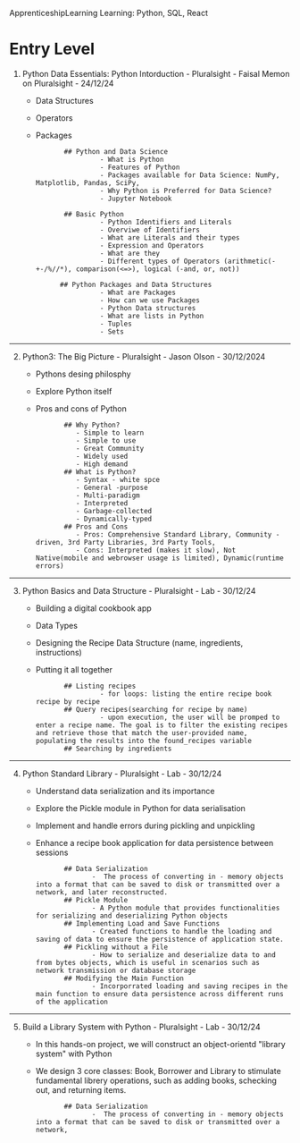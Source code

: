 ApprenticeshipLearning
Learning: Python, SQL, React

# Entry Level

1.  Python Data Essentials: Python Intorduction - Pluralsight - Faisal Memon on Pluralsight - 24/12/24

    - Data Structures
    - Operators
    - Packages

                 ## Python and Data Science
                          - What is Python
                          - Features of Python
                          - Packages available for Data Science: NumPy, Matplotlib, Pandas, SciPy,
                          - Why Python is Preferred for Data Science?
                          - Jupyter Notebook

                 ## Basic Python
                          - Python Identifiers and Literals
                          - Overviwe of Identifiers
                          - What are Literals and their types
                          - Expression and Operators
                          - What are they
                          - Different types of Operators (arithmetic(-+-/%//*), comparison(<=>), logical (-and, or, not))

                ## Python Packages and Data Structures
                          - What are Packages
                          - How can we use Packages
                          - Python Data structures
                          - What are lists in Python
                          - Tuples
                          - Sets

---

2.  Python3: The Big Picture - Pluralsight - Jason Olson - 30/12/2024

    - Pythons desing philosphy
    - Explore Python itself
    - Pros and cons of Python

                 ## Why Python?
                    - Simple to learn
                    - Simple to use
                    - Great Community
                    - Widely used
                    - High demand
                 ## What is Python?
                    - Syntax - white spce
                    - General -purpose
                    - Multi-paradigm
                    - Interpreted
                    - Garbage-collected
                    - Dynamically-typed
                 ## Pros and Cons
                    - Pros: Comprehensive Standard Library, Community - driven, 3rd Party Libraries, 3rd Party Tools,
                    - Cons: Interpreted (makes it slow), Not Native(mobile and webrowser usage is limited), Dynamic(runtime errors)

---

3.  Python Basics and Data Structure - Pluralsight - Lab - 30/12/24

    - Building a digital cookbook app
    - Data Types
    - Designing the Recipe Data Structure (name, ingredients, instructions)
    - Putting it all together

                 ## Listing recipes
                          - for loops: listing the entire recipe book recipe by recipe
                 ## Query recipes(searching for recipe by name)
                          - upon execution, the user will be promped to enter a recipe name. The goal is to filter the existing recipes and retrieve those that match the user-provided name, populating the results into the found_recipes variable
                 ## Searching by ingredients

---

4.  Python Standard Library - Pluralsight - Lab - 30/12/24

    - Understand data serialization and its importance
    - Explore the Pickle module in Python for data serialisation
    - Implement and handle errors during pickling and unpickling
    - Enhance a recipe book application for data persistence between sessions

                 ## Data Serialization
                        -  The process of converting in - memory objects into a format that can be saved to disk or transmitted over a network, and later reconstructed.
                 ## Pickle Module
                        - A Python module that provides functionalities for serializing and deserializing Python objects
                 ## Implementing Load and Save Functions
                        - Created functions to handle the loading and saving of data to ensure the persistence of application state.
                 ## Pickling without a File
                        - How to serialize and deserialize data to and from bytes objects, which is useful in scenarios such as network transmission or database storage
                 ## Modifying the Main Function
                        - Incorporrated loading and saving recipes in the main function to ensure data persistence across different runs of the application

---

5.  Build a Library System with Python - Pluralsight - Lab - 30/12/24

    - In this hands-on project, we will construct an object-orientd "library system" with Python
    - We design 3 core classes: Book, Borrower and Library to stimulate fundamental librery operations, such as adding books, schecking out, and returning items.

                 ## Data Serialization
                        -  The process of converting in - memory objects into a format that can be saved to disk or transmitted over a network,
